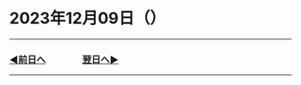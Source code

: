 # 2023年12月09日（）

---

### [◀️前日へ](https://github.com/yuasys/chatty-journal/blob/main/2023/12/2023-12-08.md)&emsp;&emsp;&emsp;&emsp;[翌日へ▶️](https://github.com/yuasys/chatty-journal/blob/main/2023/12/2023-12-10.md)

---

